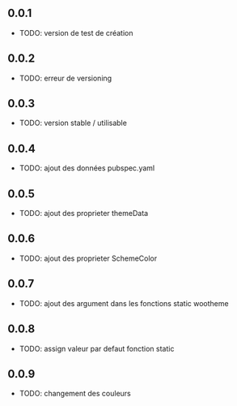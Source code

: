 ## 0.0.1  

* TODO: version de test de création  

## 0.0.2   

* TODO: erreur de versioning  

## 0.0.3  

* TODO: version stable / utilisable  

## 0.0.4  

* TODO: ajout des données pubspec.yaml  

## 0.0.5  

* TODO: ajout des proprieter themeData

## 0.0.6  

* TODO: ajout des proprieter SchemeColor  

## 0.0.7  

* TODO: ajout des argument dans les fonctions static wootheme

## 0.0.8  

* TODO: assign valeur par defaut fonction static  

## 0.0.9  

* TODO: changement des couleurs
